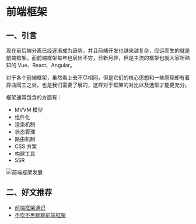 # 前端框架

## 一、引言

现在前后端分离已经逐渐成为趋势，并且前端开发也越来越复杂，应运而生的就是前端框架。而前端框架每年也层出不穷，日新月异，但是主流的框架也就大家所熟知的 Vue、React、Angular。

对于各个前端框架，虽然看上去不尽相同，但是它们的核心思想和一些原理却有着异曲同工之处。也是我们需要了解的，这样对于框架的对比以及选型才能更充分。

框架通常包含的方面有：

* MVVM 模型
* 组件化
* 渲染机制
* 状态管理
* 路由机制
* CSS 方案
* 构建工具
* SSR

![前端框架发展](https://ahabhgk.github.io/static/f33d5a6861c40aae1e1da3622aa0bd03/7d769/frontend-evolution.png)

## 二、好文推荐

* [前端框架通识](https://ahabhgk.github.io/blog/tutorial-of-fe-framework)
* [不吹不黑聊聊前端框架](https://juejin.cn/post/6844903510455107598)
